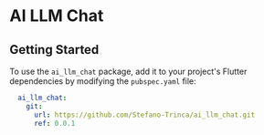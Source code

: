 # AI LLM Chat


## Getting Started

To use the `ai_llm_chat` package, add it to your project's Flutter dependencies by modifying the `pubspec.yaml` file:

```yaml
  ai_llm_chat:
    git:
      url: https://github.com/Stefano-Trinca/ai_llm_chat.git
      ref: 0.0.1
```